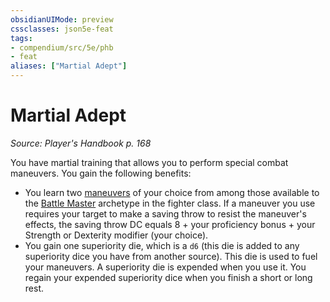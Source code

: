 ```yaml
---
obsidianUIMode: preview
cssclasses: json5e-feat
tags:
- compendium/src/5e/phb
- feat
aliases: ["Martial Adept"]
---
```

# Martial Adept
*Source: Player's Handbook p. 168*  

You have martial training that allows you to perform special combat maneuvers. You gain the following benefits:

- You learn two [maneuvers](/3-Mechanics/CLI/optional-features/list-maneuver-battle-master.md) of your choice from among those available to the [Battle Master](/3-Mechanics/CLI/classes/fighter-battle-master.md) archetype in the fighter class. If a maneuver you use requires your target to make a saving throw to resist the maneuver's effects, the saving throw DC equals 8 + your proficiency bonus + your Strength or Dexterity modifier (your choice).  
- You gain one superiority die, which is a `d6` (this die is added to any superiority dice you have from another source). This die is used to fuel your maneuvers. A superiority die is expended when you use it. You regain your expended superiority dice when you finish a short or long rest.